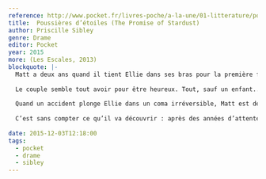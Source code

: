 ```yaml
---
reference: http://www.pocket.fr/livres-poche/a-la-une/01-litterature/poussieres-detoiles/
title:  Poussières d’étoiles (The Promise of Stardust)
author: Priscille Sibley
genre: Drame
editor: Pocket
year: 2015
more: (Les Escales, 2013)
blockquote: |-
  Matt a deux ans quand il tient Ellie dans ses bras pour la première fois, dix-sept quand il lui donne son premier baiser et trente-trois quand il l’épouse enfin.
  
  Le couple semble tout avoir pour être heureux. Tout, sauf un enfant...
  
  Quand un accident plonge Ellie dans un coma irréversible, Matt est dévasté. Il sait toutefois que sa femme n’aurait pas voulu qu’on la maintienne en vie artificiellement.
  
  C’est sans compter ce qu’il va découvrir : après des années d’attente et de faux espoirs, Ellie est enceinte...
  
date: 2015-12-03T12:18:00
tags:
  - pocket
  - drame
  - sibley
---
```

